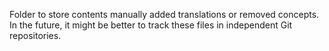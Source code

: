 Folder to store contents manually added translations or removed concepts. In the future, it might be better to track these files in independent Git repositories.
